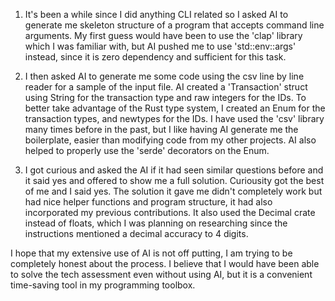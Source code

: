 1. It's been a while since I did anything CLI related so I asked AI to generate me skeleton structure of a program that accepts command line arguments. My first guess would have been to use the 'clap' library which I was familiar with, but AI pushed me to use 'std::env::args' instead, since it is zero dependency and sufficient for this task.

2. I then asked AI to generate me some code using the csv line by line reader for a sample of the input file. AI created a 'Transaction' struct using String for the transaction type and raw integers for the IDs. To better take advantage of the Rust type system, I created an Enum for the transaction types, and newtypes for the IDs. I have used the 'csv' library many times before in the past, but I like having AI generate me the boilerplate, easier than modifying code from my other projects. AI also helped to properly use the 'serde' decorators on the Enum.

3. I got curious and asked the AI if it had seen similar questions before and it said yes and offered to show me a full solution. Curiousity got the best of me and I said yes. The solution it gave me didn't completely work but had nice helper functions and program structure, it had also incorporated my previous contributions. It also used the Decimal crate instead of floats, which I was planning on researching since the instructions mentioned a decimal accuracy to 4 digits.


I hope that my extensive use of AI is not off putting, I am trying to be completely honest about the process. I believe that I would have been able to solve the tech assessment even without using AI, but it is a convenient time-saving tool in my programming toolbox.
